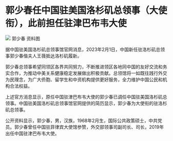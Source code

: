 # 郭少春任中国驻美国洛杉矶总领事（大使衔），此前担任驻津巴布韦大使

![](https://inews.gtimg.com/newsapp_bt/0/15647152899/1000)
郭少春 资料图

据中国驻美国洛杉矶总领事馆官网消息，2023年2月1日，中国新任驻洛杉矶总领事郭少春偕夫人王薇抵达洛杉矶履新。

郭少春总领事希望同领区各界共同努力，不断推进领区各地同中国的友好交流和务实合作，为推动中美关系健康稳定发展做出积极贡献。总领馆将一如既往践行外交为民理念，为广大侨胞、留学生和中资机构提供更好服务，全力维护中国公民和机构合法权益。

上述官方消息显示，原任中国驻津巴布韦大使的郭少春已调任中国驻美国洛杉矶总领事。中国驻美国洛杉矶总领事馆官网提供的简历显示，郭少春为大使衔的驻洛杉矶总领事。

公开资料显示，郭少春，男，汉族，1968年2月生，国际公共政策硕士，中共党员。郭少春曾任中国驻菲律宾大使馆参赞，外交部领事司副司长、司长，2019年出任中国驻津巴布韦大使。

